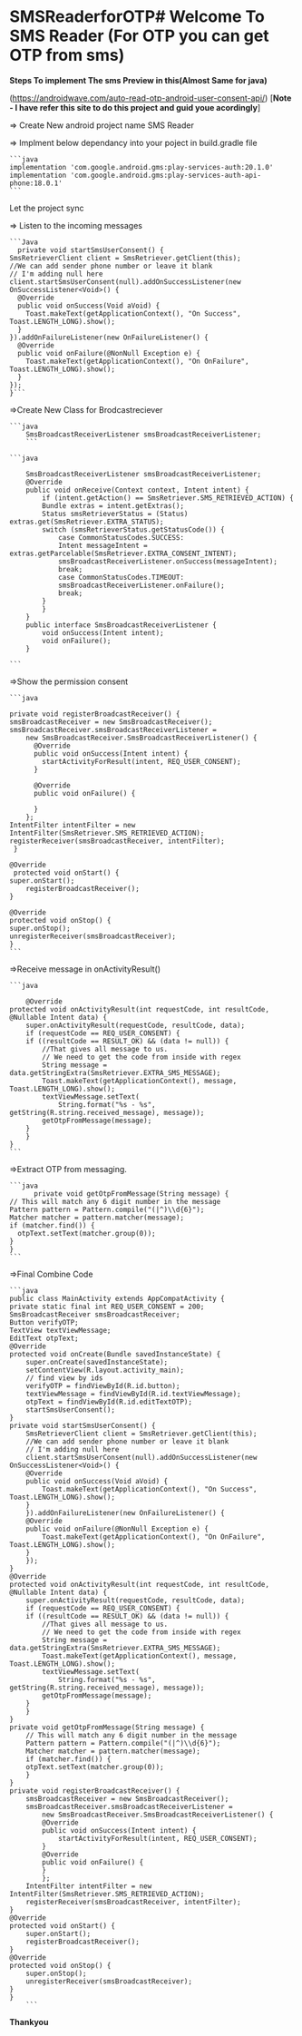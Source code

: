 # SMSReaderforOTP# Welcome To SMS Reader (For OTP you can get OTP from sms)

**Steps To implement The sms Preview in this(Almost Same for java)**

(https://androidwave.com/auto-read-otp-android-user-consent-api/)
[**Note - I have refer this site to do this project and guid youe acordingly**] 


=> Create New android project name SMS Reader

=> Implment below dependancy into your poject in build.gradle file

    ```java
    implementation 'com.google.android.gms:play-services-auth:20.1.0'
    implementation 'com.google.android.gms:play-services-auth-api-phone:18.0.1'
    ```

Let the project sync

=> Listen to the incoming messages

    ```Java
      private void startSmsUserConsent() {
    SmsRetrieverClient client = SmsRetriever.getClient(this);
    //We can add sender phone number or leave it blank
    // I'm adding null here
    client.startSmsUserConsent(null).addOnSuccessListener(new OnSuccessListener<Void>() {
      @Override
      public void onSuccess(Void aVoid) {
        Toast.makeText(getApplicationContext(), "On Success", Toast.LENGTH_LONG).show();
      }
    }).addOnFailureListener(new OnFailureListener() {
      @Override
      public void onFailure(@NonNull Exception e) {
        Toast.makeText(getApplicationContext(), "On OnFailure", Toast.LENGTH_LONG).show();
      }
    });
    }```

=>Create New Class for Brodcastreciever

    ```java
        SmsBroadcastReceiverListener smsBroadcastReceiverListener;
        ```

    ```java

        SmsBroadcastReceiverListener smsBroadcastReceiverListener;
        @Override
        public void onReceive(Context context, Intent intent) {
            if (intent.getAction() == SmsRetriever.SMS_RETRIEVED_ACTION) {
            Bundle extras = intent.getExtras();
            Status smsRetrieverStatus = (Status) extras.get(SmsRetriever.EXTRA_STATUS);
            switch (smsRetrieverStatus.getStatusCode()) {
                case CommonStatusCodes.SUCCESS:
                Intent messageIntent = extras.getParcelable(SmsRetriever.EXTRA_CONSENT_INTENT);
                smsBroadcastReceiverListener.onSuccess(messageIntent);
                break;
                case CommonStatusCodes.TIMEOUT:
                smsBroadcastReceiverListener.onFailure();
                break;
            }
            }
        }
        public interface SmsBroadcastReceiverListener {
            void onSuccess(Intent intent);
            void onFailure();
        }
    
    ```

=>Show the permission consent

    ```java

    private void registerBroadcastReceiver() {
    smsBroadcastReceiver = new SmsBroadcastReceiver();
    smsBroadcastReceiver.smsBroadcastReceiverListener =
        new SmsBroadcastReceiver.SmsBroadcastReceiverListener() {
          @Override
          public void onSuccess(Intent intent) {
            startActivityForResult(intent, REQ_USER_CONSENT);
          }

          @Override
          public void onFailure() {

          }
        };
    IntentFilter intentFilter = new IntentFilter(SmsRetriever.SMS_RETRIEVED_ACTION);
    registerReceiver(smsBroadcastReceiver, intentFilter);
     }

    @Override
     protected void onStart() {
    super.onStart();
        registerBroadcastReceiver();
    }

    @Override
    protected void onStop() {
    super.onStop();
    unregisterReceiver(smsBroadcastReceiver);
    }
    ```

=>Receive message in onActivityResult()

    ```java

        @Override
    protected void onActivityResult(int requestCode, int resultCode, @Nullable Intent data) {
        super.onActivityResult(requestCode, resultCode, data);
        if (requestCode == REQ_USER_CONSENT) {
        if ((resultCode == RESULT_OK) && (data != null)) {
            //That gives all message to us.
            // We need to get the code from inside with regex
            String message = data.getStringExtra(SmsRetriever.EXTRA_SMS_MESSAGE);
            Toast.makeText(getApplicationContext(), message, Toast.LENGTH_LONG).show();
            textViewMessage.setText(
                String.format("%s - %s", getString(R.string.received_message), message));
            getOtpFromMessage(message);
        }
        }
    }
    ```
=>Extract OTP from messaging.

    ```java
          private void getOtpFromMessage(String message) {
    // This will match any 6 digit number in the message
    Pattern pattern = Pattern.compile("(|^)\\d{6}");
    Matcher matcher = pattern.matcher(message);
    if (matcher.find()) {
      otpText.setText(matcher.group(0));
    }
    }
    ```

=>Final Combine Code

    ```java
    public class MainActivity extends AppCompatActivity {
    private static final int REQ_USER_CONSENT = 200;
    SmsBroadcastReceiver smsBroadcastReceiver;
    Button verifyOTP;
    TextView textViewMessage;
    EditText otpText;
    @Override
    protected void onCreate(Bundle savedInstanceState) {
        super.onCreate(savedInstanceState);
        setContentView(R.layout.activity_main);
        // find view by ids
        verifyOTP = findViewById(R.id.button);
        textViewMessage = findViewById(R.id.textViewMessage);
        otpText = findViewById(R.id.editTextOTP);
        startSmsUserConsent();
    }
    private void startSmsUserConsent() {
        SmsRetrieverClient client = SmsRetriever.getClient(this);
        //We can add sender phone number or leave it blank
        // I'm adding null here
        client.startSmsUserConsent(null).addOnSuccessListener(new OnSuccessListener<Void>() {
        @Override
        public void onSuccess(Void aVoid) {
            Toast.makeText(getApplicationContext(), "On Success", Toast.LENGTH_LONG).show();
        }
        }).addOnFailureListener(new OnFailureListener() {
        @Override
        public void onFailure(@NonNull Exception e) {
            Toast.makeText(getApplicationContext(), "On OnFailure", Toast.LENGTH_LONG).show();
        }
        });
    }
    @Override
    protected void onActivityResult(int requestCode, int resultCode, @Nullable Intent data) {
        super.onActivityResult(requestCode, resultCode, data);
        if (requestCode == REQ_USER_CONSENT) {
        if ((resultCode == RESULT_OK) && (data != null)) {
            //That gives all message to us.
            // We need to get the code from inside with regex
            String message = data.getStringExtra(SmsRetriever.EXTRA_SMS_MESSAGE);
            Toast.makeText(getApplicationContext(), message, Toast.LENGTH_LONG).show();
            textViewMessage.setText(
                String.format("%s - %s", getString(R.string.received_message), message));
            getOtpFromMessage(message);
        }
        }
    }
    private void getOtpFromMessage(String message) {
        // This will match any 6 digit number in the message
        Pattern pattern = Pattern.compile("(|^)\\d{6}");
        Matcher matcher = pattern.matcher(message);
        if (matcher.find()) {
        otpText.setText(matcher.group(0));
        }
    }
    private void registerBroadcastReceiver() {
        smsBroadcastReceiver = new SmsBroadcastReceiver();
        smsBroadcastReceiver.smsBroadcastReceiverListener =
            new SmsBroadcastReceiver.SmsBroadcastReceiverListener() {
            @Override
            public void onSuccess(Intent intent) {
                startActivityForResult(intent, REQ_USER_CONSENT);
            }
            @Override
            public void onFailure() {
            }
            };
        IntentFilter intentFilter = new IntentFilter(SmsRetriever.SMS_RETRIEVED_ACTION);
        registerReceiver(smsBroadcastReceiver, intentFilter);
    }
    @Override
    protected void onStart() {
        super.onStart();
        registerBroadcastReceiver();
    }
    @Override
    protected void onStop() {
        super.onStop();
        unregisterReceiver(smsBroadcastReceiver);
    }
    }
        ```

**Thankyou**
